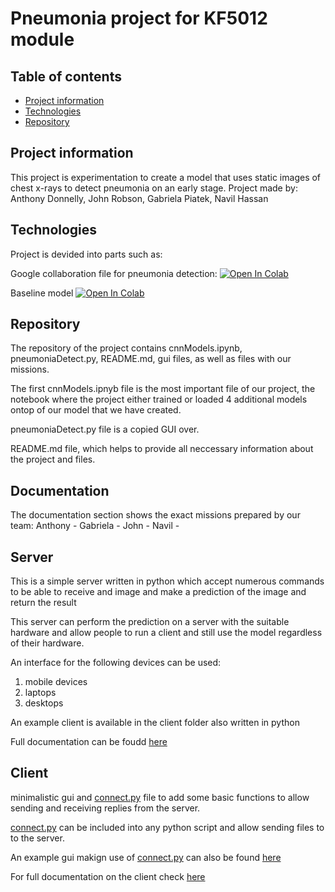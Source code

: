 # Pneumonia project for KF5012 module

## Table of contents
* [Project information](#project-info)
* [Technologies](#technologies)
* [Repository](#repository)

## Project information
This project is experimentation to create a model that uses static images of chest x-rays to detect pneumonia on an early stage.
Project made by:
Anthony Donnelly, John Robson, Gabriela Piatek, Navil Hassan 
	
## Technologies 
Project is devided into parts such as:

Google collaboration file for pneumonia detection:
[![Open In Colab](https://colab.research.google.com/assets/colab-badge.svg)](https://colab.research.google.com/github/Amzo/pneumonia/blob/main/cnnModels.ipynb)

Baseline model 
[![Open In Colab](https://colab.research.google.com/assets/colab-badge.svg)](https://colab.research.google.com/github/Amzo/pneumonia/blob/main/baseline.ipynb) 

## Repository
The repository of the project contains cnnModels.ipynb, pneumoniaDetect.py, README.md, gui files, as well as files with our missions. 

The first cnnModels.ipnyb file is the most important file of our project, the notebook where the project either trained or loaded 4 additional models ontop of our model that we have created. 

pneumoniaDetect.py file is a copied GUI over.   

README.md file, which helps to provide all neccessary information about the project and files.  


## Documentation

The documentation section shows the exact missions prepared by our team:
Anthony - 
Gabriela -
John -
Navil -

## Server

This is a simple server written in python which accept numerous commands to be able to receive and image and make a prediction of the image and return the result

This server can perform the prediction on a server with the suitable hardware and allow people to run a client and still use the model regardless of their hardware.

An interface for the following devices can be used:

1. mobile devices
2. laptops
3. desktops

An example client is available in the client folder also written in python

Full documentation can be foudd [here](https://github.com/Amzo/pneumonia/tree/main/Documentation/Anthony/server)

## Client

minimalistic gui and [connect.py](https://github.com/Amzo/pneumonia/blob/main/Client/client/connect.py) file to add some basic functions to allow sending and receiving replies from the server.

[connect.py](https://github.com/Amzo/pneumonia/blob/main/Client/client/connect.py) can be included into any python script and allow sending files to to the server.


An example gui makign use of [connect.py](https://github.com/Amzo/pneumonia/blob/main/Client/client/connect.py) can also be found [here](https://github.com/Amzo/pneumonia/blob/main/Client/pneumoniaDetect.py)

For full documentation on the client check [here](https://github.com/Amzo/pneumonia/tree/main/Documentation/Anthony/client)



